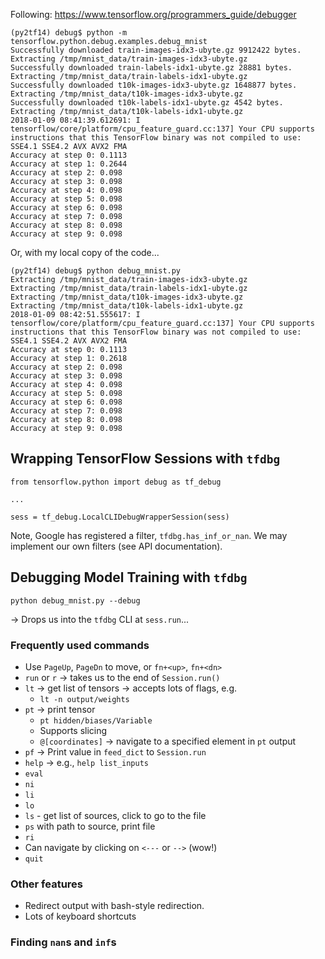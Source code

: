 Following: https://www.tensorflow.org/programmers_guide/debugger

```
(py2tf14) debug$ python -m tensorflow.python.debug.examples.debug_mnist
Successfully downloaded train-images-idx3-ubyte.gz 9912422 bytes.
Extracting /tmp/mnist_data/train-images-idx3-ubyte.gz
Successfully downloaded train-labels-idx1-ubyte.gz 28881 bytes.
Extracting /tmp/mnist_data/train-labels-idx1-ubyte.gz
Successfully downloaded t10k-images-idx3-ubyte.gz 1648877 bytes.
Extracting /tmp/mnist_data/t10k-images-idx3-ubyte.gz
Successfully downloaded t10k-labels-idx1-ubyte.gz 4542 bytes.
Extracting /tmp/mnist_data/t10k-labels-idx1-ubyte.gz
2018-01-09 08:41:39.612691: I tensorflow/core/platform/cpu_feature_guard.cc:137] Your CPU supports instructions that this TensorFlow binary was not compiled to use: SSE4.1 SSE4.2 AVX AVX2 FMA
Accuracy at step 0: 0.1113
Accuracy at step 1: 0.2644
Accuracy at step 2: 0.098
Accuracy at step 3: 0.098
Accuracy at step 4: 0.098
Accuracy at step 5: 0.098
Accuracy at step 6: 0.098
Accuracy at step 7: 0.098
Accuracy at step 8: 0.098
Accuracy at step 9: 0.098
```

Or, with my local copy of the code...

```
(py2tf14) debug$ python debug_mnist.py
Extracting /tmp/mnist_data/train-images-idx3-ubyte.gz
Extracting /tmp/mnist_data/train-labels-idx1-ubyte.gz
Extracting /tmp/mnist_data/t10k-images-idx3-ubyte.gz
Extracting /tmp/mnist_data/t10k-labels-idx1-ubyte.gz
2018-01-09 08:42:51.555617: I tensorflow/core/platform/cpu_feature_guard.cc:137] Your CPU supports instructions that this TensorFlow binary was not compiled to use: SSE4.1 SSE4.2 AVX AVX2 FMA
Accuracy at step 0: 0.1113
Accuracy at step 1: 0.2618
Accuracy at step 2: 0.098
Accuracy at step 3: 0.098
Accuracy at step 4: 0.098
Accuracy at step 5: 0.098
Accuracy at step 6: 0.098
Accuracy at step 7: 0.098
Accuracy at step 8: 0.098
Accuracy at step 9: 0.098
```

## Wrapping TensorFlow Sessions with `tfdbg`

```
from tensorflow.python import debug as tf_debug

...

sess = tf_debug.LocalCLIDebugWrapperSession(sess)
```

Note, Google has registered a filter, `tfdbg.has_inf_or_nan`. We may
implement our own filters (see API documentation).

## Debugging Model Training with `tfdbg`

```
python debug_mnist.py --debug
```

-> Drops us into the `tfdbg` CLI at `sess.run`...

### Frequently used commands

* Use `PageUp`, `PageDn` to move, or `fn+<up>`, `fn+<dn>`
* `run` or `r` -> takes us to the end of `Session.run()`
* `lt` -> get list of tensors -> accepts lots of flags, e.g.
    * `lt -n output/weights`
* `pt` -> print tensor
    * `pt hidden/biases/Variable`
    * Supports slicing
    * `@[coordinates]` -> navigate to a specified element in `pt` output
* `pf` -> Print value in `feed_dict` to `Session.run`
* `help` -> e.g., `help list_inputs`
* `eval`
* `ni`
* `li`
* `lo`
* `ls` - get list of sources, click to go to the file
* `ps` with path to source, print file
* `ri`
* Can navigate by clicking on `<---` or `-->` (wow!)
* `quit`

### Other features

* Redirect output with bash-style redirection.
* Lots of keyboard shortcuts

### Finding `nan`s and `inf`s


